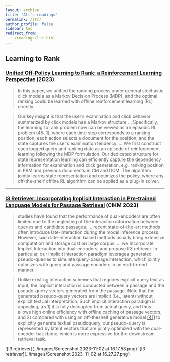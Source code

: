 ```yaml
---
layout: archive
title: "Ali's readings"
permalink: /ltr/
author_profile: false
sidebar: toc
redirect_from:
  - /readings/ltr.html
---
```


## Learning to Rank

### [Unified Off-Policy Learning to Rank: a Reinforcement Learning Perspective](https://arxiv.org/pdf/2306.07528.pdf) (2023)

> In this paper, we unified the ranking process under general stochastic click models as a Markov Decision Process (MDP), and the optimal ranking
could be learned with offline reinforcement learning (RL) directly.

> Our key insight is that the user’s examination and click behavior
summarized by click models has a Markov structure ...
Specifically, the learning to rank problem
now can be viewed as an episodic RL problem [45, 1], where each time step corresponds to a
ranking position, each action selects a document for the position, and the state captures the user’s
examination tendency.
...
We first construct each logged query and ranking data as an episode of reinforcement learning following the MDP formulation. Our dedicated structure for state representation
learning can efficiently capture the dependency information for examination and click generation,
e.g. ranking position in PBM and previous documents in CM and DCM. The algorithm jointly learns
state representation and optimizes the policy, where any off-the-shelf offline RL algorithm can be
applied as a plug-in solver. 

---
### [I3 Retriever: Incorporating Implicit Interaction in Pre-trained Language Models for Passage Retrieval](https://arxiv.org/pdf/2306.02371.pdf) (CIKM 2023)

> studies have
found that the performance of dual-encoders are often limited due
to the neglecting of the interaction information between queries
and candidate passages.
...
recent state-of-the-art methods often introduce late-interaction during the model inference process. However,
such late-interaction based methods usually bring extensive computation and storage cost on large corpus. 
...
we Incorporate Implicit Interaction
into dual-encoders, and propose I
3
retriever. In particular, our implicit interaction paradigm leverages generated pseudo-queries to
simulate query-passage interaction, which jointly optimizes with
query and passage encoders in an end-to-end manner.

>  Unlike existing interaction schemes that requires
explicit query text as input, the implicit interaction is conducted
between a passage and the pseudo-query vectors generated from the
passage. Note that the generated pseudo-query vectors are implicit
(i.e., latent) without explicit textual interpretation. Such implicit
interaction paradigm is appealing, as 1) it is fully decoupled from
actual query, and thus allows high online efficiency with offline
caching of passage vectors, and 2) compared with using an off-theshelf generative model [[41]](https://cs.uwaterloo.ca/~jimmylin/publications/Nogueira_Lin_2019_docTTTTTquery-v2.pdf) to explicitly generate textual pseudoquery, our pseudo-query is represented by latent vectors that are
jointly optimized with the dual-encoder backbone, which is more
expressive for the downstream retrieval task.

![I3 retriever](../images/Screenshot 2023-11-02 at 16.17.53.png)
![I3 retriever](../images/Screenshot 2023-11-02 at 16.27.27.png)
